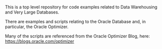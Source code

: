 This is a top level repository for code examples related to Data Warehousing and Very Large Databases.

There are examples and scripts relating to the Oracle Database and, in particular, the Oracle Optimizer. 

Many of the scripts are referenced from the Oracle Optimizer Blog, here: https://blogs.oracle.com/optimizer

